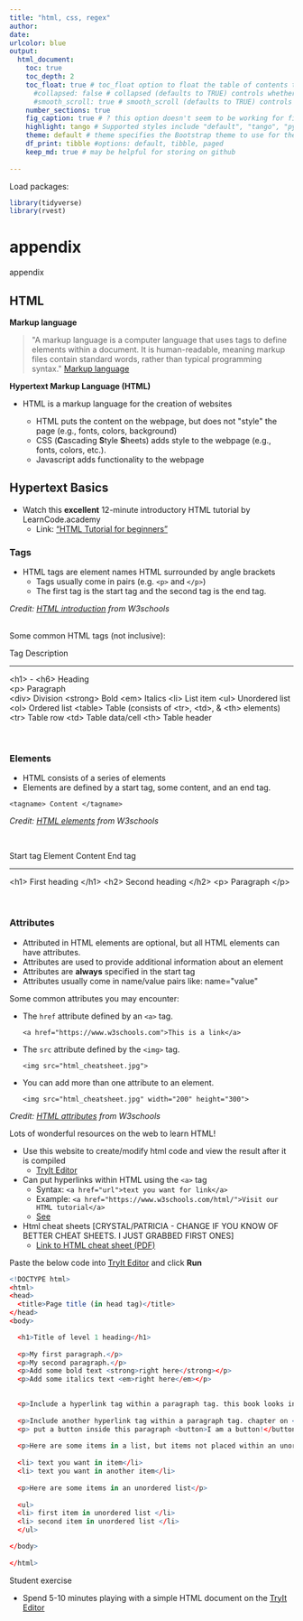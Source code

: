 ```yaml
---
title: "html, css, regex"
author: 
date: 
urlcolor: blue
output: 
  html_document:
    toc: true
    toc_depth: 2
    toc_float: true # toc_float option to float the table of contents to the left of the main document content. floating table of contents will always be visible even when the document is scrolled
      #collapsed: false # collapsed (defaults to TRUE) controls whether the TOC appears with only the top-level (e.g., H2) headers. If collapsed initially, the TOC is automatically expanded inline when necessary
      #smooth_scroll: true # smooth_scroll (defaults to TRUE) controls whether page scrolls are animated when TOC items are navigated to via mouse clicks
    number_sections: true
    fig_caption: true # ? this option doesn't seem to be working for figure inserted below outside of r code chunk    
    highlight: tango # Supported styles include "default", "tango", "pygments", "kate", "monochrome", "espresso", "zenburn", and "haddock" (specify null to prevent syntax    
    theme: default # theme specifies the Bootstrap theme to use for the page. Valid themes include default, cerulean, journal, flatly, readable, spacelab, united, cosmo, lumen, paper, sandstone, simplex, and yeti.
    df_print: tibble #options: default, tibble, paged
    keep_md: true # may be helpful for storing on github
    
---
```

Load packages:

```r
library(tidyverse)
library(rvest)
```

<!--
HTML
  - markup language [DONE]
  - youtube video [DONE]
  - HTML basics 
    - elements [DONE]
        - tags
        - attributes
  - HTML resources
  - Paste code in html editor
  - Short student exercise
  
-->

# appendix

appendix


## HTML

__Markup language__

> "A markup language is a computer language that uses tags to define elements within a document. It is human-readable, meaning markup files contain standard words, rather than typical programming syntax." [Markup language](https://techterms.com/definition/markup_language)

__Hypertext Markup Language (HTML)__

- HTML is a markup language for the creation of websites

    - HTML puts the content on the webpage, but does not "style" the page (e.g., fonts, colors, background)
    - CSS (**C**ascading **S**tyle **S**heets) adds style to the webpage (e.g., fonts, colors, etc.).
    - Javascript adds functionality to the webpage

## Hypertext Basics  

- Watch this __excellent__ 12-minute introductory HTML tutorial by LearnCode.academy
    - Link: [“HTML Tutorial for beginners”](https://www.youtube.com/watch?v=RjHflb-QgVc)

### Tags 

- HTML tags are element names HTML surrounded by angle brackets
    - Tags usually come in pairs (e.g. `<p>` and `</p>`)
    - The first tag is the start tag and the second tag is the end tag.
    
*Credit: [HTML introduction](https://www.w3schools.com/html/html_intro.asp) from W3schools*   

<br>
Some common HTML tags (not inclusive): 

Tag                Description    
------------------ ------------------  
\<h1\> - \<h6\>    Heading     
\<p\>              Paragraph          
\<div\>            Division
\<strong\>         Bold
\<em\>             Italics
\<li\>             List item
\<ul\>             Unordered list
\<ol\>             Ordered list
\<table\>          Table (consists of \<tr\>, \<td\>, & \<th\> elements)
\<tr\>             Table row
\<td\>             Table data/cell 
\<th\>             Table header 

<br>

### Elements  

- HTML consists of a series of elements  
- Elements are defined by a start tag, some content, and an end tag.

`<tagname> Content </tagname>`

*Credit: [HTML elements](https://www.w3schools.com/html/html_elements.asp) from W3schools*

<br>

Start tag  Element Content     End tag
---------- ------------------  --------
\<h1\>      First heading      \</h1\>
\<h2\>      Second heading     \</h2\>
\<p\>       Paragraph          \</p\>

<br>


### Attributes  

- Attributed in HTML elements are optional, but all HTML elements can have attributes.
- Attributes are used to provide additional information about an element  
- Attributes are __always__ specified in the start tag
- Attributes usually come in name/value pairs like: name="value"

Some common attributes you may encounter:

- The `href` attribute defined by an `<a>` tag.

    `<a href="https://www.w3schools.com">This is a link</a>`

- The `src` attribute defined by the `<img>` tag. 

    `<img src="html_cheatsheet.jpg">`
    
- You can add more than one attribute to an element.

    `<img src="html_cheatsheet.jpg" width="200" height="300">`



*Credit: [HTML attributes](https://www.w3schools.com/html/html_attributes.asp) from W3schools*




Lots of wonderful resources on the web to learn HTML!

- Use this website to create/modify html code and view the result after it is compiled
    - [TryIt Editor](https://www.w3schools.com/html/tryit.asp?filename=tryhtml_default)
- Can put hyperlinks within HTML using the `<a>` tag
  - Syntax: `<a href="url">text you want for link</a>`
  - Example: `<a href="https://www.w3schools.com/html/">Visit our HTML tutorial</a>`
  - [See](https://www.w3schools.com/html/html_links.asp)
- Html cheat sheets [CRYSTAL/PATRICIA - CHANGE IF YOU KNOW OF BETTER CHEAT SHEETS. I JUST GRABBED FIRST ONES]
  - [Link to HTML cheat sheet (PDF)](https://web.stanford.edu/group/csp/cs21/htmlcheatsheet.pdf)

<!-- - [Link to another HTML cheat sheet (jpg)](https://i.pinimg.com/originals/90/d2/64/90d26403328832df18ebd8b5f47f08fa.jpg), which is also shown in image below

[![](https://i.pinimg.com/originals/90/d2/64/90d26403328832df18ebd8b5f47f08fa.jpg)](https://www.pinterest.com/pin/191332684147746741/)
-->

Paste the below code into [TryIt Editor](https://www.w3schools.com/html/tryit.asp?filename=tryhtml_default) and click __Run__

```r
<!DOCTYPE html>
<html>
<head>
  <title>Page title (in head tag)</title>
</head>
<body>

  <h1>Title of level 1 heading</h1>
  
  <p>My first paragraph.</p>
  <p>My second paragraph.</p>
  <p>Add some bold text <strong>right here</strong></p>
  <p>Add some italics text <em>right here</em></p>
  

  <p>Include a hyperlink tag within a paragraph tag. this book looks interesting : <a href="https://bookdown.org/rdpeng/rprogdatascience/">R Programming for Data Science</a></p>  
  
  <p>Include another hyperlink tag within a paragraph tag. chapter on <a href="https://bookdown.org/rdpeng/rprogdatascience/regular-expressions.html">Regular Expressions</a></p>    
  <p> put a button inside this paragraph <button>I am a button!</button></p>
  
  <p>Here are some items in a list, but items not placed within an unordered list </p>
  
  <li> text you want in item</li>
  <li> text you want in another item</li>
  
  <p>Here are some items in an unordered list</p>
  
  <ul>
  <li> first item in unordered list </li>
  <li> second item in unordered list </li>
  </ul>

</body>
  
</html>
```

Student exercise

- Spend 5-10 minutes playing with a simple HTML document on the [TryIt Editor](https://www.w3schools.com/html/tryit.asp?filename=tryhtml_default)


<!--
### regex and html THIS SECTION IS CHICKEN SCRATCH

Play with some simple html


```r
html_char <- "<!DOCTYPE html>
<html>
<head>
<title>Page Title</title>
</head>
<body>

<h1>This is a Heading</h1>
<p>This is a paragraph.</p>

</body>
</html>"


html_char
```

```
## [1] "<!DOCTYPE html>\n<html>\n<head>\n<title>Page Title</title>\n</head>\n<body>\n\n<h1>This is a Heading</h1>\n<p>This is a paragraph.</p>\n\n</body>\n</html>"
```

```r
#str_view_all(string = html_char, pattern = "<")
str_match(string = html_char, pattern = ">")
```

```
##      [,1]
## [1,] ">"
```

```r
str_match_all(string = html_char, pattern = "<")
```

```
## [[1]]
##       [,1]
##  [1,] "<" 
##  [2,] "<" 
##  [3,] "<" 
##  [4,] "<" 
##  [5,] "<" 
##  [6,] "<" 
##  [7,] "<" 
##  [8,] "<" 
##  [9,] "<" 
## [10,] "<" 
## [11,] "<" 
## [12,] "<" 
## [13,] "<"
```

```r
str_extract(string = html_char, pattern = ">")
```

```
## [1] ">"
```

```r
str_extract_all(string = html_char, pattern = "</")
```

```
## [[1]]
## [1] "</" "</" "</" "</" "</" "</"
```

```r
str_count(string = html_char, pattern = "</")
```

```
## [1] 6
```

```r
# extract all tag names
html_char
```

```
## [1] "<!DOCTYPE html>\n<html>\n<head>\n<title>Page Title</title>\n</head>\n<body>\n\n<h1>This is a Heading</h1>\n<p>This is a paragraph.</p>\n\n</body>\n</html>"
```

```r
str_extract_all(string = html_char, pattern = "</\\w+>")
```

```
## [[1]]
## [1] "</title>" "</head>"  "</h1>"    "</p>"     "</body>"  "</html>"
```

```r
#exctract contents
str_extract_all(string = html_char, pattern = ">.+<")
```

```
## [[1]]
## [1] ">Page Title<"           ">This is a Heading<"    ">This is a paragraph.<"
```

```r
str_extract_all(string = html_char, pattern = "(?<=>).+<") # without leading carrot
```

```
## [[1]]
## [1] "Page Title<"           "This is a Heading<"    "This is a paragraph.<"
```

```r
str_extract_all(string = html_char, pattern = ">.+(?=<)") # without trailing carrot
```

```
## [[1]]
## [1] ">Page Title"           ">This is a Heading"    ">This is a paragraph."
```

```r
str_extract_all(string = html_char, pattern = "(?<=>).+(?=<)") # without leading or trailing carrot
```

```
## [[1]]
## [1] "Page Title"           "This is a Heading"    "This is a paragraph."
```

```r
str_extract_all(string = html_char, pattern = "</\\w+>.+")
```

```
## [[1]]
## character(0)
```

```r
str_extract_all(string = html_char, pattern = "</(\\w+)|(\\w+)>")
```

```
## [[1]]
##  [1] "html>"   "html>"   "head>"   "title>"  "</title" "</head"  "body>"  
##  [8] "h1>"     "</h1"    "p>"      "</p"     "</body"  "</html"
```


```r
str_view_all(string = html_char, pattern = "<")
```

<!--html_preserve--><div id="htmlwidget-d4afc8d51d5ab585d72e" style="width:960px;height:100%;" class="str_view html-widget"></div>
<script type="application/json" data-for="htmlwidget-d4afc8d51d5ab585d72e">{"x":{"html":"<ul>\n  <li><span class='match'><<\/span>!DOCTYPE html>\n<span class='match'><<\/span>html>\n<span class='match'><<\/span>head>\n<span class='match'><<\/span>title>Page Title<span class='match'><<\/span>/title>\n<span class='match'><<\/span>/head>\n<span class='match'><<\/span>body>\n\n<span class='match'><<\/span>h1>This is a Heading<span class='match'><<\/span>/h1>\n<span class='match'><<\/span>p>This is a paragraph.<span class='match'><<\/span>/p>\n\n<span class='match'><<\/span>/body>\n<span class='match'><<\/span>/html><\/li>\n<\/ul>"},"evals":[],"jsHooks":[]}</script><!--/html_preserve-->

```r
str_view_all(string = as.character(html_char), pattern = "html")
```

<!--html_preserve--><div id="htmlwidget-c253208435e0e12824b1" style="width:960px;height:100%;" class="str_view html-widget"></div>
<script type="application/json" data-for="htmlwidget-c253208435e0e12824b1">{"x":{"html":"<ul>\n  <li><!DOCTYPE <span class='match'>html<\/span>>\n<<span class='match'>html<\/span>>\n<head>\n<title>Page Title<\/title>\n<\/head>\n<body>\n\n<h1>This is a Heading<\/h1>\n<p>This is a paragraph.<\/p>\n\n<\/body>\n<\/<span class='match'>html<\/span>><\/li>\n<\/ul>"},"evals":[],"jsHooks":[]}</script><!--/html_preserve-->


```r
html1 <- read_html(x = "<!DOCTYPE html>
<html>
<head>
<title>Page Title</title>
</head>
<body>

<h1>This is a Heading</h1>
<p>This is a paragraph.</p>

</body>
</html>")


attributes(html1)
str(html1)
html1
html1[[2]]

h <- as_list(read_html("<body><p id = 'a'></p><p class = 'c d'></p></body>"))
str(h)
str(h[[1]])

html_structure(h)

x <- as_list(read_xml("<foo><bar id='a'/><bar id='b'/></foo>"))
str(x)
x
```

Investigate `html1` 

```r
x <- html_text(x = html1, trim = FALSE)
str(x)

#Print html1
as.character(html1[[2]])
temp <- html[[2]]
temp
#writeLines html1
writeLines(html1)

#investigate html1
str(html1)
length(html1)
#str_length(html1)
```
Some basic regex

```r
html1

str_view_all(string = print(html1), pattern = "\\n")
```



```r
some_html <- "<!DOCTYPE html>
<html>
<head>
  <title>Page title (in head tag)</title>
</head>
<body>
  <h1>Title of level 1 heading</h1>
  <p>My first paragraph.</p>
  <p>My second paragraph.</p>
  <p>Add some bold text <strong>right here</strong></p>
  <p>Add some italics text <em>right here</em></p>
  <p>Include a hyperlink tag within a paragraph tag. this book looks interesting : <a href="https://bookdown.org/rdpeng/rprogdatascience/">R Programming for Data Science</a></p>  
  <p>Include another hyperlink tag within a paragraph tag. chapter on <a href="https://bookdown.org/rdpeng/rprogdatascience/regular-expressions.html">Regular Expressions</a></p>    
  <p> put a button inside this paragraph <button>I am a button!</button></p>
  <p>Here are some items in a list, but items not placed within an unordered list </p>

    <li> text you want in item</li>
  <li> text you want in another item</li>
  
  <p>Here are some items in an unordered list</p>
  <ul>
    <li> first item in unordered list </li>
    <li> second item in unordered list </li>
  </ul>
</body>
</html>"
```
-->



